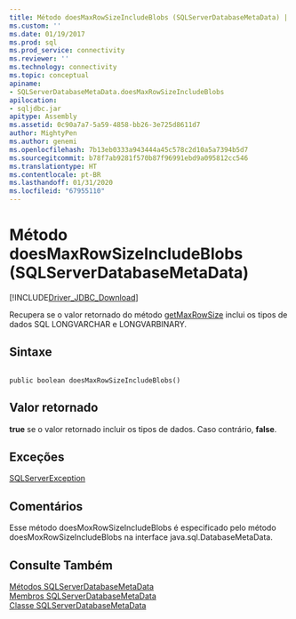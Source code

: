 ```yaml
---
title: Método doesMaxRowSizeIncludeBlobs (SQLServerDatabaseMetaData) | Microsoft Docs
ms.custom: ''
ms.date: 01/19/2017
ms.prod: sql
ms.prod_service: connectivity
ms.reviewer: ''
ms.technology: connectivity
ms.topic: conceptual
apiname:
- SQLServerDatabaseMetaData.doesMaxRowSizeIncludeBlobs
apilocation:
- sqljdbc.jar
apitype: Assembly
ms.assetid: 0c90a7a7-5a59-4858-bb26-3e725d8611d7
author: MightyPen
ms.author: genemi
ms.openlocfilehash: 7b13eb0333a943444a45c578c2d10a5a7394b5d7
ms.sourcegitcommit: b78f7ab9281f570b87f96991ebd9a095812cc546
ms.translationtype: HT
ms.contentlocale: pt-BR
ms.lasthandoff: 01/31/2020
ms.locfileid: "67955110"
---
```

# <a name="doesmaxrowsizeincludeblobs-method-sqlserverdatabasemetadata"></a>Método doesMaxRowSizeIncludeBlobs (SQLServerDatabaseMetaData)
[!INCLUDE[Driver_JDBC_Download](../../../includes/driver_jdbc_download.md)]

  Recupera se o valor retornado do método [getMaxRowSize](../../../connect/jdbc/reference/getmaxrowsize-method-sqlserverdatabasemetadata.md) inclui os tipos de dados SQL LONGVARCHAR e LONGVARBINARY.  
  
## <a name="syntax"></a>Sintaxe  
  
```  
  
public boolean doesMaxRowSizeIncludeBlobs()  
```  
  
## <a name="return-value"></a>Valor retornado  
 **true** se o valor retornado incluir os tipos de dados. Caso contrário, **false**.  
  
## <a name="exceptions"></a>Exceções  
 [SQLServerException](../../../connect/jdbc/reference/sqlserverexception-class.md)  
  
## <a name="remarks"></a>Comentários  
 Esse método doesMoxRowSizeIncludeBlobs é especificado pelo método doesMoxRowSizeIncludeBlobs na interface java.sql.DatabaseMetaData.  
  
## <a name="see-also"></a>Consulte Também  
 [Métodos SQLServerDatabaseMetaData](../../../connect/jdbc/reference/sqlserverdatabasemetadata-methods.md)   
 [Membros SQLServerDatabaseMetaData](../../../connect/jdbc/reference/sqlserverdatabasemetadata-members.md)   
 [Classe SQLServerDatabaseMetaData](../../../connect/jdbc/reference/sqlserverdatabasemetadata-class.md)  
  
  
